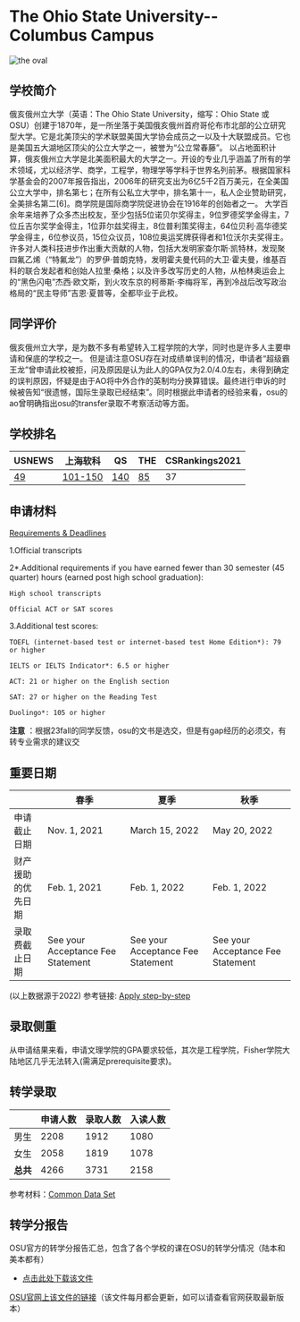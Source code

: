 # The Ohio State University--Columbus Campus

![the oval](https://user-images.githubusercontent.com/80454689/197106944-36c455a1-1042-40e8-9351-e8904c849630.jpg)

## 学校简介

俄亥俄州立大学（英语：The Ohio State University，缩写：Ohio State 或 OSU）创建于1870年，是一所坐落于美国俄亥俄州首府哥伦布市北部的公立研究型大学。它是北美顶尖的学术联盟美国大学协会成员之一以及十大联盟成员。它也是美国五大湖地区顶尖的公立大学之一，被誉为“公立常春藤”。
以占地面积计算，俄亥俄州立大学是北美面积最大的大学之一。开设的专业几乎涵盖了所有的学术领域，尤以经济学、商学，工程学，物理学等学科于世界名列前茅。根据国家科学基金会的2007年报告指出，2006年的研究支出为6亿5千2百万美元，在全美国公立大学中，排名第七；在所有公私立大学中，排名第十一，私人企业赞助研究，全美排名第二[6]。商学院是国际商学院促进协会在1916年的创始者之一。
大学百余年来培养了众多杰出校友，至少包括5位诺贝尔奖得主，9位罗德奖学金得主，7位丘吉尔奖学金得主，1位菲尔兹奖得主，8位普利策奖得主，64位贝利·高华德奖学金得主，6位参议员，15位众议员，108位奥运奖牌获得者和1位沃尔夫奖得主。许多对人类科技进步作出重大贡献的人物，包括大发明家查尔斯·凯特林，发现聚四氟乙烯（“特氟龙”）的罗伊·普朗克特，发明霍夫曼代码的大卫·霍夫曼，维基百科的联合发起者和创始人拉里·桑格；以及许多改写历史的人物，从柏林奥运会上的“黑色闪电”杰西·欧文斯，到火攻东京的柯蒂斯·李梅将军，再到冷战后改写政治格局的“民主导师”吉恩·夏普等，全都毕业于此校。

## 同学评价

俄亥俄州立大学，是为数不多有希望转入工程学院的大学，同时也是许多人主要申请和保底的学校之一。
但是请注意OSU存在对成绩单误判的情况，申请者“超级霸王龙”曾申请此校被拒，问及原因是认为此人的GPA仅为2.0/4.0左右，未得到确定的误判原因，怀疑是由于AO将中外合作的英制均分换算错误。最终进行申诉的时候被告知“很遗憾，国际生录取已经结束”。同时根据此申请者的经验来看，osu的ao曾明确指出osu的transfer录取不考察活动等方面。

## 学校排名

| USNEWS | 上海软科 | QS | THE | CSRankings2021 |
| --- | --- | --- | --- | ---|
| [49](https://www.usnews.com/best-colleges/ohio-state-6883) | [101-150](https://www.shanghairanking.com/institution/the-ohio-state-university-columbus) | [140]([https://www.topuniversities.com/universities/ohio-state-university]) | [85](https://www.timeshighereducation.com/world-university-rankings/ohio-state-university-main-campus) | 37 |

## 申请材料

[Requirements & Deadlines](http://undergrad.osu.edu/apply/transfer/apply-step-by-step#collapseTRDead)

1.Official transcripts

2*.Additional requirements if you have earned fewer than 30 semester (45 quarter) hours (earned post high school graduation):
     
    High school transcripts 
     
    Official ACT or SAT scores
     
3.Additional test scores:
     
    TOEFL (internet-based test or internet-based test Home Edition*): 79 or higher
     
    IELTS or IELTS Indicator*: 6.5 or higher
     
    ACT: 21 or higher on the English section
     
    SAT: 27 or higher on the Reading Test
     
    Duolingo*: 105 or higher
     
    
**注意** ：根据23fall的同学反馈，osu的文书是选交，但是有gap经历的必须交，有转专业需求的建议交









## 重要日期

| | 春季 | 夏季 | 秋季 |
|---|---|---|---|
|申请截止日期| Nov. 1, 2021 | March 15, 2022 | May 20, 2022 |
|财产援助的优先日期| Feb. 1, 2021 | Feb. 1, 2022 | Feb. 1, 2022 |
|录取费截止日期 | See your Acceptance Fee Statement | See your Acceptance Fee Statement | See your Acceptance Fee Statement |

(以上数据源于2022) 
参考链接: [Apply step-by-step](http://undergrad.osu.edu/apply/transfer/apply-step-by-step#collapseTRDead)











## 录取侧重
从申请结果来看，申请文理学院的GPA要求较低，其次是工程学院，Fisher学院大陆地区几乎无法转入(需满足prerequisite要求)。















## 转学录取

| | 申请人数 | 录取人数 | 入读人数 |
|---|---|---|---|
| 男生 | 2208 | 1912 | 1080 |
| 女生 | 2058 | 1819 | 1078|
| **总共** | 4266 | 3731 | 2158 |

参考材料：[Common Data Set](https://oaa.osu.edu/sites/default/files/uploads/irp/cds/columbus/CDS_2020-2021_Columbus.pdf)

## 转学分报告

OSU官方的转学分报告汇总，包含了各个学校的课在OSU的转学分情况（陆本和美本都有）

- <a href="/test/OSU_semester_equivalencies.xlsx" target="_blank">点击此处下载该文件</a>

[OSU官网上该文件的链接](https://registrar.osu.edu/transfer_credit/)（该文件每月都会更新，如可以请查看官网获取最新版本）





